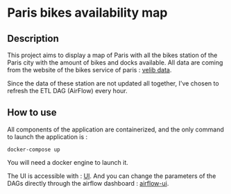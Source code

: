 # Paris bikes availability map

## Description

This project aims to display a map of Paris with all the bikes station of the Paris city with the amount of bikes and docks available. All data are coming from the website of the bikes service of paris : [velib data](https://www.velib-metropole.fr/donnees-open-data-gbfs-du-service-velib-metropole).

Since the data of these station are not updated all together, I've chosen to refresh the ETL DAG (AirFlow) every hour. 



## How to use

All components of the application are containerized, and the only command to launch the application is : 

```
docker-compose up
```

You will need a docker engine to launch it.

The UI is accessible with : [UI](0.0.0.0:8050).
And you can change the parameters of the DAGs directly through the airflow dashboard : [airflow-ui](0.0.0.0:8080).






